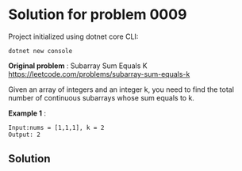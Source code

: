 # Solution for problem 0009 

Project initialized using dotnet core CLI:
```
dotnet new console
```

**Original problem** : Subarray Sum Equals K https://leetcode.com/problems/subarray-sum-equals-k

Given an array of integers and an integer k, you need to find the total number of continuous subarrays whose sum equals to k.

**Example 1** :
```
Input:nums = [1,1,1], k = 2
Output: 2
```

## Solution
